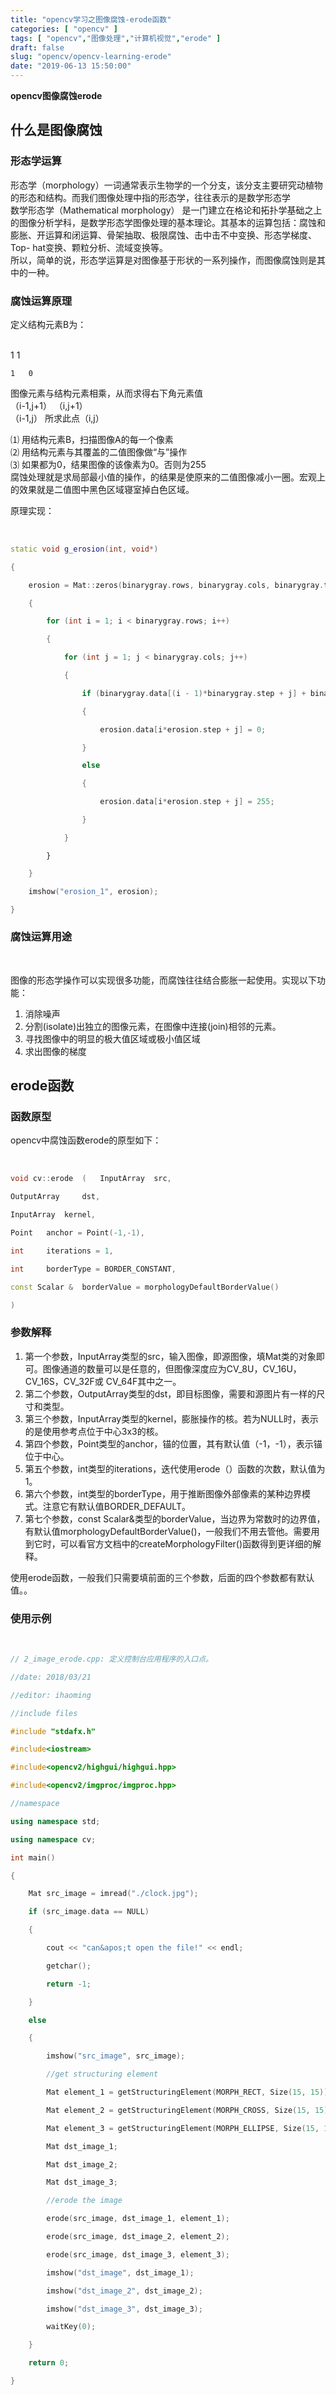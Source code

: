 ```yaml
---
title: "opencv学习之图像腐蚀-erode函数"
categories: [ "opencv" ]
tags: [ "opencv","图像处理","计算机视觉","erode" ]
draft: false
slug: "opencv/opencv-learning-erode"
date: "2019-06-13 15:50:00"
---
```



**opencv图像腐蚀erode**

## 什么是图像腐蚀

### 形态学运算

形态学（morphology）一词通常表示生物学的一个分支，该分支主要研究动植物的形态和结构。而我们图像处理中指的形态学，往往表示的是数学形态学  
数学形态学（Mathematical morphology）
是一门建立在格论和拓扑学基础之上的图像分析学科，是数学形态学图像处理的基本理论。其基本的运算包括：腐蚀和膨胀、开运算和闭运算、骨架抽取、极限腐蚀、击中击不中变换、形态学梯度、Top-
hat变换、颗粒分析、流域变换等。  
所以，简单的说，形态学运算是对图像基于形状的一系列操作，而图像腐蚀则是其中的一种。

### 腐蚀运算原理

定义结构元素B为：


​    
    1	1
    
    1	0  

图像元素与结构元素相乘，从而求得右下角元素值  
（i-1,j+1） （i,j+1）  
（i-1,j） 所求此点（i,j）

⑴ 用结构元素B，扫描图像A的每一个像素  
⑵ 用结构元素与其覆盖的二值图像做“与”操作  
⑶ 如果都为0，结果图像的该像素为0。否则为255  
腐蚀处理就是求局部最小值的操作，的结果是使原来的二值图像减小一圈。宏观上的效果就是二值图中黑色区域寝室掉白色区域。

原理实现：


​    
```c++
static void g_erosion(int, void*)  

{  

    erosion = Mat::zeros(binarygray.rows, binarygray.cols, binarygray.type());  

    {  

        for (int i = 1; i < binarygray.rows; i++)  

        {  

            for (int j = 1; j < binarygray.cols; j++)  

            {  

                if (binarygray.data[(i - 1)*binarygray.step + j] + binarygray.data[(i - 1)*binarygray.step + j + 1] + binarygray.data[i*binarygray.step + j + 1] == 0)  

                {  

                    erosion.data[i*erosion.step + j] = 0;  

                }  

                else  

                {  

                    erosion.data[i*erosion.step + j] = 255;  

                }  

            }  
```

            } 

```c++
    }  

    imshow("erosion_1", erosion);  

}  
```

### 腐蚀运算用途


​    

图像的形态学操作可以实现很多功能，而腐蚀往往结合膨胀一起使用。实现以下功能：  

  1. 消除噪声
  2. 分割(isolate)出独立的图像元素，在图像中连接(join)相邻的元素。
  3. 寻找图像中的明显的极大值区域或极小值区域
  4. 求出图像的梯度

## erode函数

### 函数原型

opencv中腐蚀函数erode的原型如下：


​    
```c++
void cv::erode	(	InputArray 	src,

OutputArray 	dst,

InputArray 	kernel,

Point 	anchor = Point(-1,-1),

int 	iterations = 1,

int 	borderType = BORDER_CONSTANT,

const Scalar & 	borderValue = morphologyDefaultBorderValue() 

)  
```

### 参数解释

  1. 第一个参数，InputArray类型的src，输入图像，即源图像，填Mat类的对象即可。图像通道的数量可以是任意的，但图像深度应为CV_8U，CV_16U，CV_16S，CV_32F或 CV_64F其中之一。
  2. 第二个参数，OutputArray类型的dst，即目标图像，需要和源图片有一样的尺寸和类型。
  3. 第三个参数，InputArray类型的kernel，膨胀操作的核。若为NULL时，表示的是使用参考点位于中心3x3的核。
  4. 第四个参数，Point类型的anchor，锚的位置，其有默认值（-1，-1），表示锚位于中心。
  5. 第五个参数，int类型的iterations，迭代使用erode（）函数的次数，默认值为1。
  6. 第六个参数，int类型的borderType，用于推断图像外部像素的某种边界模式。注意它有默认值BORDER_DEFAULT。
  7. 第七个参数，const Scalar&类型的borderValue，当边界为常数时的边界值，有默认值morphologyDefaultBorderValue()，一般我们不用去管他。需要用到它时，可以看官方文档中的createMorphologyFilter()函数得到更详细的解释。

使用erode函数，一般我们只需要填前面的三个参数，后面的四个参数都有默认值。。

### 使用示例


​    
```c++
// 2_image_erode.cpp: 定义控制台应用程序的入口点。

//date: 2018/03/21

//editor: ihaoming

//include files

#include "stdafx.h"

#include<iostream>

#include<opencv2/highgui/highgui.hpp>

#include<opencv2/imgproc/imgproc.hpp>

//namespace

using namespace std;

using namespace cv;

int main()

{

	Mat src_image = imread("./clock.jpg");

	if (src_image.data == NULL)

	{

		cout << "can&apos;t open the file!" << endl;

		getchar();

		return -1;

	}

	else

	{

		imshow("src_image", src_image);

		//get structuring element

		Mat element_1 = getStructuringElement(MORPH_RECT, Size(15, 15));

		Mat element_2 = getStructuringElement(MORPH_CROSS, Size(15, 15));

		Mat element_3 = getStructuringElement(MORPH_ELLIPSE, Size(15, 15));

		Mat dst_image_1;

		Mat dst_image_2;

		Mat dst_image_3;

		//erode the image

		erode(src_image, dst_image_1, element_1);

		erode(src_image, dst_image_2, element_2);

		erode(src_image, dst_image_3, element_3);

		imshow("dst_image", dst_image_1);

		imshow("dst_image_2", dst_image_2);

		imshow("dst_image_3", dst_image_3);

		waitKey(0);

	}

	return 0;

}  
```
